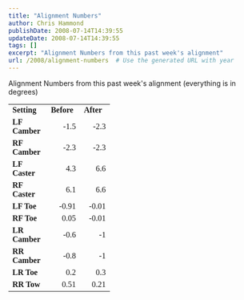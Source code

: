 ```yaml
---
title: "Alignment Numbers"
author: Chris Hammond
publishDate: 2008-07-14T14:39:55
updateDate: 2008-07-14T14:39:55
tags: []
excerpt: "Alignment Numbers from this past week's alignment"
url: /2008/alignment-numbers  # Use the generated URL with year
---
```

<p>Alignment Numbers from this past week's alignment (everything is in degrees)</p> <p> <table style="width: 152pt; border-collapse: collapse" cellspacing="0" cellpadding="0" width="202" border="0">     <colgroup><col style="width: 56pt; mso-width-source: userset; mso-width-alt: 2706" width="74"></col><col style="width: 48pt" span="2" width="64"></col></colgroup>     <tbody>         <tr style="height: 15pt" height="20">             <td class="xl65" style="border-right: #ece9d8; border-top: #ece9d8; border-left: #ece9d8; width: 56pt; border-bottom: #ece9d8; height: 15pt; background-color: transparent" width="74" height="20"><font face="Calibri" size="3"><strong>Setting</strong></font></td>             <td class="xl65" style="border-right: #ece9d8; border-top: #ece9d8; border-left: #ece9d8; width: 48pt; border-bottom: #ece9d8; background-color: transparent" width="64"><font face="Calibri" size="3"><strong>Before</strong></font></td>             <td class="xl65" style="border-right: #ece9d8; border-top: #ece9d8; border-left: #ece9d8; width: 48pt; border-bottom: #ece9d8; background-color: transparent" width="64"><font face="Calibri" size="3"><strong>After</strong></font></td>         </tr>         <tr style="height: 15pt" height="20">             <td class="xl65" style="border-right: #ece9d8; border-top: #ece9d8; border-left: #ece9d8; border-bottom: #ece9d8; height: 15pt; background-color: transparent" height="20"><strong><font face="Calibri" size="3">LF Camber</font></strong></td>             <td style="border-right: #ece9d8; border-top: #ece9d8; border-left: #ece9d8; border-bottom: #ece9d8; background-color: transparent" align="right"><font face="Calibri" size="3">-1.5</font></td>             <td style="border-right: #ece9d8; border-top: #ece9d8; border-left: #ece9d8; border-bottom: #ece9d8; background-color: transparent" align="right"><font face="Calibri" size="3">-2.3</font></td>         </tr>         <tr style="height: 15pt" height="20">             <td class="xl65" style="border-right: #ece9d8; border-top: #ece9d8; border-left: #ece9d8; border-bottom: #ece9d8; height: 15pt; background-color: transparent" height="20"><strong><font face="Calibri" size="3">RF Camber</font></strong></td>             <td style="border-right: #ece9d8; border-top: #ece9d8; border-left: #ece9d8; border-bottom: #ece9d8; background-color: transparent" align="right"><font face="Calibri" size="3">-2.3</font></td>             <td style="border-right: #ece9d8; border-top: #ece9d8; border-left: #ece9d8; border-bottom: #ece9d8; background-color: transparent" align="right"><font face="Calibri" size="3">-2.3</font></td>         </tr>         <tr style="height: 15pt" height="20">             <td class="xl65" style="border-right: #ece9d8; border-top: #ece9d8; border-left: #ece9d8; border-bottom: #ece9d8; height: 15pt; background-color: transparent" height="20"><strong><font face="Calibri" size="3">LF Caster</font></strong></td>             <td style="border-right: #ece9d8; border-top: #ece9d8; border-left: #ece9d8; border-bottom: #ece9d8; background-color: transparent" align="right"><font face="Calibri" size="3">4.3</font></td>             <td style="border-right: #ece9d8; border-top: #ece9d8; border-left: #ece9d8; border-bottom: #ece9d8; background-color: transparent" align="right"><font face="Calibri" size="3">6.6</font></td>         </tr>         <tr style="height: 15pt" height="20">             <td class="xl65" style="border-right: #ece9d8; border-top: #ece9d8; border-left: #ece9d8; border-bottom: #ece9d8; height: 15pt; background-color: transparent" height="20"><strong><font face="Calibri" size="3">RF Caster</font></strong></td>             <td style="border-right: #ece9d8; border-top: #ece9d8; border-left: #ece9d8; border-bottom: #ece9d8; background-color: transparent" align="right"><font face="Calibri" size="3">6.1</font></td>             <td style="border-right: #ece9d8; border-top: #ece9d8; border-left: #ece9d8; border-bottom: #ece9d8; background-color: transparent" align="right"><font face="Calibri" size="3">6.6</font></td>         </tr>         <tr style="height: 15pt" height="20">             <td class="xl65" style="border-right: #ece9d8; border-top: #ece9d8; border-left: #ece9d8; border-bottom: #ece9d8; height: 15pt; background-color: transparent" height="20"><strong><font face="Calibri" size="3">LF Toe</font></strong></td>             <td style="border-right: #ece9d8; border-top: #ece9d8; border-left: #ece9d8; border-bottom: #ece9d8; background-color: transparent" align="right"><font face="Calibri" size="3">-0.91</font></td>             <td style="border-right: #ece9d8; border-top: #ece9d8; border-left: #ece9d8; border-bottom: #ece9d8; background-color: transparent" align="right"><font face="Calibri" size="3">-0.01</font></td>         </tr>         <tr style="height: 15pt" height="20">             <td class="xl65" style="border-right: #ece9d8; border-top: #ece9d8; border-left: #ece9d8; border-bottom: #ece9d8; height: 15pt; background-color: transparent" height="20"><strong><font face="Calibri" size="3">RF Toe</font></strong></td>             <td style="border-right: #ece9d8; border-top: #ece9d8; border-left: #ece9d8; border-bottom: #ece9d8; background-color: transparent" align="right"><font face="Calibri" size="3">0.05</font></td>             <td style="border-right: #ece9d8; border-top: #ece9d8; border-left: #ece9d8; border-bottom: #ece9d8; background-color: transparent" align="right"><font face="Calibri" size="3">-0.01</font></td>         </tr>         <tr style="height: 15pt" height="20">             <td class="xl65" style="border-right: #ece9d8; border-top: #ece9d8; border-left: #ece9d8; border-bottom: #ece9d8; height: 15pt; background-color: transparent" height="20"><strong><font face="Calibri" size="3">LR Camber</font></strong></td>             <td style="border-right: #ece9d8; border-top: #ece9d8; border-left: #ece9d8; border-bottom: #ece9d8; background-color: transparent" align="right"><font face="Calibri" size="3">-0.6</font></td>             <td style="border-right: #ece9d8; border-top: #ece9d8; border-left: #ece9d8; border-bottom: #ece9d8; background-color: transparent" align="right"><font face="Calibri" size="3">-1</font></td>         </tr>         <tr style="height: 15pt" height="20">             <td class="xl65" style="border-right: #ece9d8; border-top: #ece9d8; border-left: #ece9d8; border-bottom: #ece9d8; height: 15pt; background-color: transparent" height="20"><strong><font face="Calibri" size="3">RR Camber</font></strong></td>             <td style="border-right: #ece9d8; border-top: #ece9d8; border-left: #ece9d8; border-bottom: #ece9d8; background-color: transparent" align="right"><font face="Calibri" size="3">-0.8</font></td>             <td style="border-right: #ece9d8; border-top: #ece9d8; border-left: #ece9d8; border-bottom: #ece9d8; background-color: transparent" align="right"><font face="Calibri" size="3">-1</font></td>         </tr>         <tr style="height: 15pt" height="20">             <td class="xl65" style="border-right: #ece9d8; border-top: #ece9d8; border-left: #ece9d8; border-bottom: #ece9d8; height: 15pt; background-color: transparent" height="20"><strong><font face="Calibri" size="3">LR Toe</font></strong></td>             <td style="border-right: #ece9d8; border-top: #ece9d8; border-left: #ece9d8; border-bottom: #ece9d8; background-color: transparent" align="right"><font face="Calibri" size="3">0.2</font></td>             <td style="border-right: #ece9d8; border-top: #ece9d8; border-left: #ece9d8; border-bottom: #ece9d8; background-color: transparent" align="right"><font face="Calibri" size="3">0.3</font></td>         </tr>         <tr style="height: 15pt" height="20">             <td class="xl65" style="border-right: #ece9d8; border-top: #ece9d8; border-left: #ece9d8; border-bottom: #ece9d8; height: 15pt; background-color: transparent" height="20"><strong><font face="Calibri" size="3">RR Tow</font></strong></td>             <td style="border-right: #ece9d8; border-top: #ece9d8; border-left: #ece9d8; border-bottom: #ece9d8; background-color: transparent" align="right"><font face="Calibri" size="3">0.51</font></td>             <td style="border-right: #ece9d8; border-top: #ece9d8; border-left: #ece9d8; border-bottom: #ece9d8; background-color: transparent" align="right"><font face="Calibri" size="3">0.21</font></td>         </tr>     </tbody> </table> </p> <p>&#160;</p>
